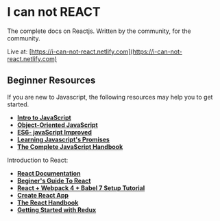 # I can not REACT
The complete docs on Reactjs. Written by the community, for the community.

Live at: [https://i-can-not-react.netlify.com](https://i-can-not-react.netlify.com)

## Beginner Resources

If you are new to Javascript, the following resources may help you to get started.

* **[Intro to JavaScript](https://in.udacity.com/course/intro-to-javascript--ud803-india)**
* **[Object-Oriented JavaScript](https://in.udacity.com/course/object-oriented-javascript--ud015)**
* **[ES6- javaScript Improved](https://in.udacity.com/course/es6-javascript-improved--ud356)**
* **[Learning Javascript's Promises](https://in.udacity.com/course/javascript-promises--ud898)**
* **[The Complete JavaScript Handbook](https://medium.freecodecamp.org/the-complete-javascript-handbook-f26b2c71719c)** 

Introduction to React:
* **[React Documentation](https://reactjs.org/docs/getting-started.html)**
* **[Beginer's Guide To React](https://egghead.io/courses/the-beginner-s-guide-to-react)**
* **[React + Webpack 4 + Babel 7 Setup Tutorial](https://www.robinwieruch.de/minimal-react-webpack-babel-setup/)**
* **[Create React App](https://github.com/facebook/create-react-app)**
* **[The React Handbook](https://medium.freecodecamp.org/the-react-handbook-b71c27b0a795)**
* **[Getting Started with Redux](https://egghead.io/courses/getting-started-with-redux)**
